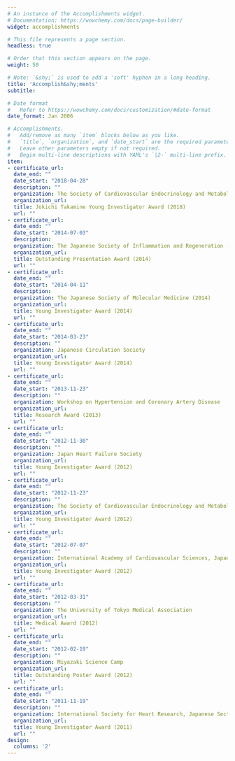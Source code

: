 ```yaml
---
# An instance of the Accomplishments widget.
# Documentation: https://wowchemy.com/docs/page-builder/
widget: accomplishments

# This file represents a page section.
headless: true

# Order that this section appears on the page.
weight: 50

# Note: `&shy;` is used to add a 'soft' hyphen in a long heading.
title: 'Accomplish&shy;ments'
subtitle:

# Date format
#   Refer to https://wowchemy.com/docs/customization/#date-format
date_format: Jan 2006

# Accomplishments.
#   Add/remove as many `item` blocks below as you like.
#   `title`, `organization`, and `date_start` are the required parameters.
#   Leave other parameters empty if not required.
#   Begin multi-line descriptions with YAML's `|2-` multi-line prefix.
item:
- certificate_url: 
  date_end: ""
  date_start: "2018-04-28"
  description: ""
  organization: The Society of Cardiovascular Endocrinology and Metabolism
  organization_url: 
  title: Jokichi Takamine Young Investigator Award (2018)
  url: ""
- certificate_url: 
  date_end: ""
  date_start: "2014-07-03"
  description: 
  organization: The Japanese Society of Inflammation and Regeneration (2014)
  organization_url: 
  title: Outstanding Presentation Award (2014)
  url: ""
- certificate_url: 
  date_end: ""
  date_start: "2014-04-11"
  description: 
  organization: The Japanese Society of Molecular Medicine (2014)
  organization_url: 
  title: Young Investigator Award (2014)
  url: ""
- certificate_url: 
  date_end: ""
  date_start: "2014-03-23"
  description: ""
  organization: Japanese Circulation Society
  organization_url: 
  title: Young Investigator Award (2014)
  url: ""
- certificate_url: 
  date_end: ""
  date_start: "2013-11-23"
  description: ""
  organization: Workshop on Hypertension and Coronary Artery Disease
  organization_url: 
  title: Research Award (2013)
  url: "" 
- certificate_url: 
  date_end: ""
  date_start: "2012-11-30"
  description: ""
  organization: Japan Heart Failure Society
  organization_url: 
  title: Young Investigator Award (2012)
  url: "" 
- certificate_url: 
  date_end: ""
  date_start: "2012-11-23"
  description: ""
  organization: The Society of Cardiovascular Endocrinology and Metabolism
  organization_url: 
  title: Young Investigator Award (2012)
  url: "" 
- certificate_url: 
  date_end: ""
  date_start: "2012-07-07"
  description: ""
  organization: International Academy of Cardiovascular Sciences, Japan Section
  organization_url: 
  title: Young Investigator Award (2012)
  url: "" 
- certificate_url: 
  date_end: ""
  date_start: "2012-03-31"
  description: ""
  organization: The University of Tokyo Medical Association
  organization_url: 
  title: Medical Award (2012)
  url: "" 
- certificate_url: 
  date_end: ""
  date_start: "2012-02-19"
  description: ""
  organization: Miyazaki Science Camp
  organization_url: 
  title: Outstanding Poster Award (2012)
  url: "" 
- certificate_url: 
  date_end: ""
  date_start: "2011-11-19"
  description: ""
  organization: International Society for Heart Research, Japanese Section
  organization_url: 
  title: Young Investigator Award (2011)
  url: "" 
design:
  columns: '2' 
---
```

